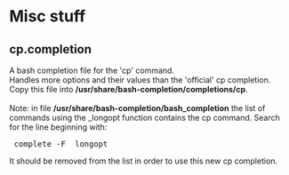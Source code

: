 # Misc stuff

## cp.completion
A bash completion file for the 'cp' command.<br>
Handles more options and their values than the 'official' cp completion.<br>
Copy this file into <b>/usr/share/bash-completion/completions/cp</b>.<br><br>
Note: in file <b>/usr/share/bash-completion/bash_completion</b> the list of commands using the \_longopt function contains
the cp command. Search for the line beginning with:<pre>
complete -F \_longopt
</pre>
It should be removed from the list in order to use this new cp completion.
